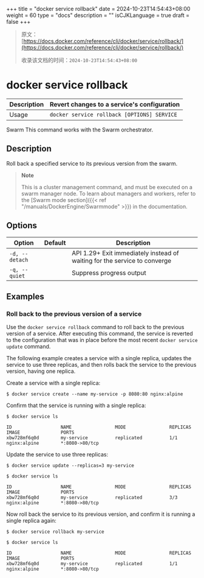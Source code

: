+++
title = "docker service rollback"
date = 2024-10-23T14:54:43+08:00
weight = 60
type = "docs"
description = ""
isCJKLanguage = true
draft = false
+++

> 原文：[https://docs.docker.com/reference/cli/docker/service/rollback/](https://docs.docker.com/reference/cli/docker/service/rollback/)
>
> 收录该文档的时间：`2024-10-23T14:54:43+08:00`

# docker service rollback

| Description | Revert changes to a service's configuration |
| :---------- | ------------------------------------------- |
| Usage       | `docker service rollback [OPTIONS] SERVICE` |

Swarm This command works with the Swarm orchestrator.

## Description

Roll back a specified service to its previous version from the swarm.

> **Note**
>
> This is a cluster management command, and must be executed on a swarm manager node. To learn about managers and workers, refer to the [Swarm mode section]({{< ref "/manuals/DockerEngine/Swarmmode" >}}) in the documentation.

## Options

| Option         | Default | Description                                                  |
| -------------- | ------- | ------------------------------------------------------------ |
| `-d, --detach` |         | API 1.29+ Exit immediately instead of waiting for the service to converge |
| `-q, --quiet`  |         | Suppress progress output                                     |

## Examples

### Roll back to the previous version of a service

Use the `docker service rollback` command to roll back to the previous version of a service. After executing this command, the service is reverted to the configuration that was in place before the most recent `docker service update` command.

The following example creates a service with a single replica, updates the service to use three replicas, and then rolls back the service to the previous version, having one replica.

Create a service with a single replica:



```console
$ docker service create --name my-service -p 8080:80 nginx:alpine
```

Confirm that the service is running with a single replica:



```console
$ docker service ls

ID                  NAME                MODE                REPLICAS            IMAGE               PORTS
xbw728mf6q0d        my-service          replicated          1/1                 nginx:alpine        *:8080->80/tcp
```

Update the service to use three replicas:



```console
$ docker service update --replicas=3 my-service

$ docker service ls

ID                  NAME                MODE                REPLICAS            IMAGE               PORTS
xbw728mf6q0d        my-service          replicated          3/3                 nginx:alpine        *:8080->80/tcp
```

Now roll back the service to its previous version, and confirm it is running a single replica again:



```console
$ docker service rollback my-service

$ docker service ls

ID                  NAME                MODE                REPLICAS            IMAGE               PORTS
xbw728mf6q0d        my-service          replicated          1/1                 nginx:alpine        *:8080->80/tcp
```

